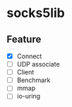 # socks5lib

## Feature

- [x] Connect
- [ ] UDP associate
- [ ] Client
- [ ] Benchmark
- [ ] mmap
- [ ] io-uring